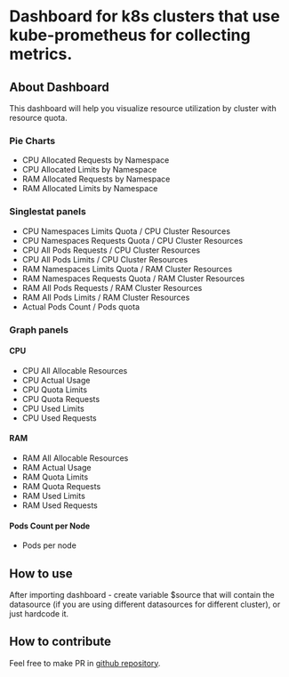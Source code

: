 # Dashboard for k8s clusters that use kube-prometheus for collecting metrics.
## About Dashboard
This dashboard will help you visualize resource utilization by cluster with resource quota.
### Pie Charts
* CPU Allocated Requests by Namespace
* CPU Allocated Limits by Namespace
* RAM Allocated Requests by Namespace
* RAM Allocated Limits by Namespace

### Singlestat panels
* CPU Namespaces Limits Quota / CPU Cluster Resources
* CPU Namespaces Requests Quota / CPU Cluster Resources
* CPU All Pods Requests / CPU Cluster Resources
* CPU All Pods Limits / CPU Cluster Resources
* RAM Namespaces Limits Quota / RAM Cluster Resources
* RAM Namespaces Requests Quota / RAM Cluster Resources
* RAM All Pods Requests / RAM Cluster Resources
* RAM All Pods Limits / RAM Cluster Resources
* Actual Pods Count / Pods quota
### Graph panels
#### CPU
* CPU All Allocable Resources
* CPU Actual Usage
* CPU Quota Limits
* CPU Quota Requests
* CPU Used Limits
* CPU Used Requests

#### RAM
* RAM All Allocable Resources
* RAM Actual Usage
* RAM Quota Limits
* RAM Quota Requests
* RAM Used Limits
* RAM Used Requests

#### Pods Count per Node
* Pods per node

## How to use
After importing dashboard - create variable $source that will contain the datasource (if you are using different datasources for different cluster), or just hardcode it.

## How to contribute
Feel free to make PR in [github repository](https://github.com/yuripastushenko/k8s-resource-quota-dashboards).
